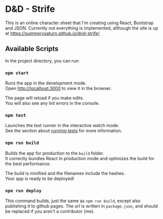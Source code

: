# D&D - Strife

This is an online character sheet that I'm creating using React, Bootstrap and JSON. Currently not everything is implemented, although the site is up at <https://summerysaturn.github.io/dnd-strife/>

## Available Scripts

In the project directory, you can run:

### `npm start`

Runs the app in the development mode.<br />
Open [http://localhost:3000](http://localhost:3000) to view it in the browser.

The page will reload if you make edits.<br />
You will also see any lint errors in the console.

### `npm test`

Launches the test runner in the interactive watch mode.<br />
See the section about [running tests](https://facebook.github.io/create-react-app/docs/running-tests) for more information.

### `npm run build`

Builds the app for production to the `build` folder.<br />
It correctly bundles React in production mode and optimizes the build for the best performance.

The build is minified and the filenames include the hashes.<br />
Your app is ready to be deployed!

### `npm run deploy`

This command builds, just the same as `npm run build`, except also publishing it to github pages. The url is written in `package.json`, and should be replaced if you aren't a contributor (me).
